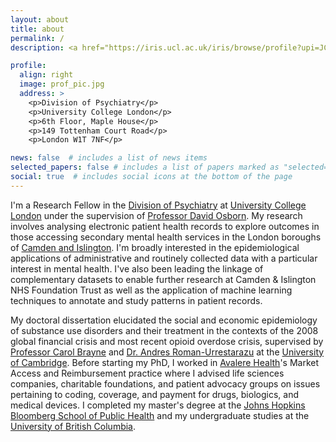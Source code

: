 ```yaml
---
layout: about
title: about
permalink: /
description: <a href="https://iris.ucl.ac.uk/iris/browse/profile?upi=JCYAN91">Research Fellow in Epidemiology and Database Analysis, UCL</a>

profile:
  align: right
  image: prof_pic.jpg
  address: >
    <p>Division of Psychiatry</p>
    <p>University College London</p>
    <p>6th Floor, Maple House</p>
    <p>149 Tottenham Court Road</p>
    <p>London W1T 7NF</p>

news: false  # includes a list of news items
selected_papers: false # includes a list of papers marked as "selected={true}"
social: true  # includes social icons at the bottom of the page
---
```


I'm a Research Fellow in the [Division of Psychiatry](https://www.ucl.ac.uk/psychiatry/) at [University College London](https://www.ucl.ac.uk/) under the supervision of [Professor David Osborn](https://www.ucl.ac.uk/psychiatry/people/david-osborn). My research involves analysing electronic patient health records to explore outcomes in those accessing secondary mental health services in the London boroughs of [Camden and Islington](https://www.candi.nhs.uk/). I'm broadly interested in the epidemiological applications of administrative and routinely collected data with a particular interest in mental health. I've also been leading the linkage of complementary datasets to enable further research at Camden & Islington NHS Foundation Trust as well as the application of machine learning techniques to annotate and study patterns in patient records.

My doctoral dissertation elucidated the social and economic epidemiology of substance use disorders and their treatment in the contexts of the 2008 global financial crisis and most recent opioid overdose crisis, supervised by [Professor Carol Brayne](https://www.iph.cam.ac.uk/carol-brayne/) and [Dr. Andres Roman-Urrestarazu](https://www.iph.cam.ac.uk/network/directory/dr-andres-roman-urrestarazu/) at the [University of Cambridge](https://www.cam.ac.uk/). Before starting my PhD, I worked in [Avalere Health](https://avalere.com/)'s Market Access and Reimbursement practice where I advised life sciences companies, charitable foundations, and patient advocacy groups on issues pertaining to coding, coverage, and payment for drugs, biologics, and medical devices. I completed my master's degree at the [Johns Hopkins Bloomberg School of Public Health](https://www.jhsph.edu/) and my undergraduate studies at the [University of British Columbia](https://www.ubc.ca/).
